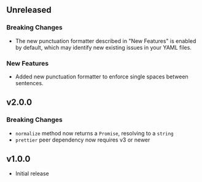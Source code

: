 ## Unreleased

### Breaking Changes

- The new punctuation formatter described in "New Features" is enabled by default, which may identify new existing issues in your YAML files.

### New Features

- Added new punctuation formatter to enforce single spaces between sentences.

## v2.0.0

### Breaking Changes

- `normalize` method now returns a `Promise`, resolving to a `string`
- `prettier` peer dependency now requires v3 or newer

## v1.0.0

- Initial release
